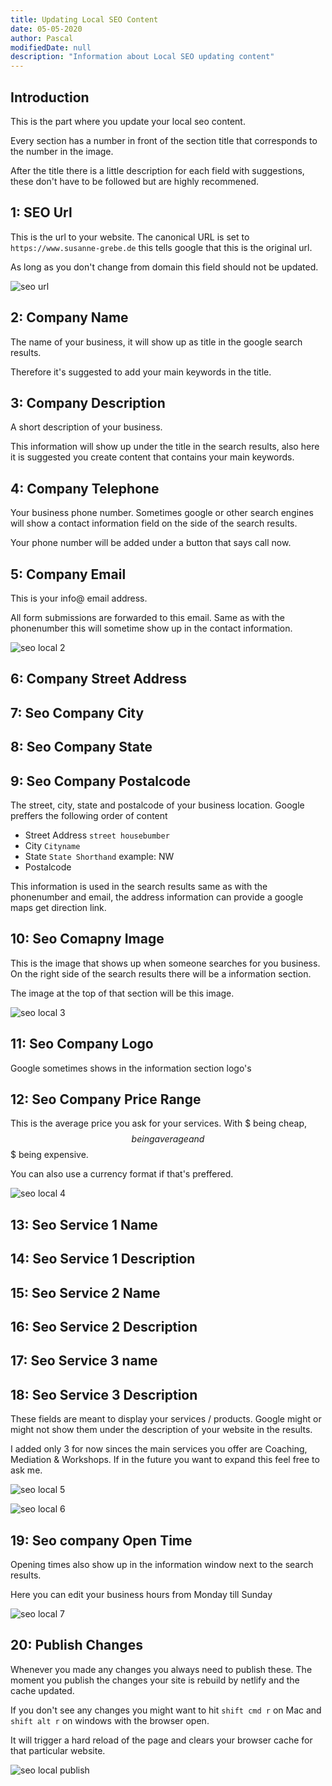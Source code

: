 ```yaml
---
title: Updating Local SEO Content
date: 05-05-2020
author: Pascal
modifiedDate: null
description: "Information about Local SEO updating content"
---
```


## Introduction

This is the part where you update your local seo content. 

Every section has a number in front of the section title that corresponds to the number in the image. 

After the title there is a little description for each field with suggestions, these don't have to be followed but are highly recommened.

## 1: SEO Url

This is the url to your website. The canonical URL is set to `https://www.susanne-grebe.de` this tells google that this is the original url.

As long as you don't change from domain this field should not be updated.

![seo url](./seo-local-1.png)

## 2: Company Name

The name of your business, it will show up as title in the google search results.

Therefore it's suggested to add your main keywords in the title.

## 3: Company Description

A short description of your business. 

This information will show up under the title in the search results, also here it is suggested you create content that contains your main keywords.

## 4: Company Telephone

Your business phone number. Sometimes google or other search engines will show a contact information field on the side of the search results.

Your phone number will be added under a button that says call now.

## 5: Company Email

This is your info@ email address.

All form submissions are forwarded to this email.
Same as with the phonenumber this will sometime show up in the contact information.


![seo local 2](./seo-local-2.png)

## 6: Company Street Address
## 7: Seo Company City
## 8: Seo Company State
## 9: Seo Company Postalcode

The street, city, state and postalcode of your business location.
Google preffers the following order of content

- Street Address `street housebumber` 
- City `Cityname`
- State `State Shorthand` example: NW
- Postalcode 

This information is used in the search results same as with the phonenumber and email, the address information can provide a google maps get direction link.

## 10: Seo Comapny Image

This is the image that shows up when someone searches for you business. On the right side of the search results there will be a information section.

The image at the top of that section will be this image.

![seo local 3](./seo-local-3.png)

## 11: Seo Company Logo

Google sometimes shows in the information section logo's 

## 12: Seo Company Price Range

This is the average price you ask for your services. With $ being cheap, $$ being average and $$$ being expensive.

You can also use a currency format if that's preffered.


![seo local 4](./seo-local-4.png)
## 13: Seo Service 1 Name
## 14: Seo Service 1 Description
## 15: Seo Service 2 Name
## 16: Seo Service 2 Description
## 17: Seo Service 3 name
## 18: Seo Service 3 Description

These fields are meant to display your services / products. Google might or might not show them under the description of your website in the results.

I added only 3 for now sinces the main services you offer are Coaching, Mediation & Workshops. If in the future you want to expand this feel free to ask me.

![seo local 5](./seo-local-5.png)

![seo local 6](./seo-local-6.png)

## 19: Seo company Open Time

Opening times also show up in the information window next to the search results.

Here you can edit your business hours from Monday till Sunday

![seo local 7](./seo-local-7.png)

## 20: Publish Changes

Whenever you made any changes you always need to publish these. The moment you publish the changes your site is rebuild by netlify and the cache updated.

If you don't see any changes you might want to hit `shift cmd r` on Mac and `shift alt r` on windows with the browser open.

It will trigger a hard reload of the page and clears your browser cache for that particular website.

![seo local publish](./seo-local-publish.png)